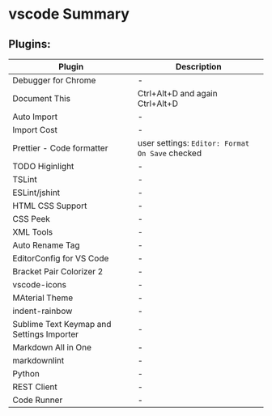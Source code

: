 # **vscode Summary**

## **Plugins:**

| Plugin                                    | Description                                     |
| ----------------------------------------- | ----------------------------------------------- |
| Debugger for Chrome                       | -                                               |
| Document This                             | Ctrl+Alt+D and again Ctrl+Alt+D                 |
| Auto Import                               | -                                               |
| Import Cost                               | -                                               |
| Prettier - Code formatter                 | user settings: `Editor: Format On Save` checked |
| TODO Higinlight                           | -                                               |
| TSLint                                    | -                                               |
| ESLint/jshint                             | -                                               |
| HTML CSS Support                          | -                                               |
| CSS Peek                                  | -                                               |
| XML Tools                                 | -                                               |
| Auto Rename Tag                           | -                                               |
| EditorConfig for VS Code                  | -                                               |
| Bracket Pair Colorizer 2                  | -                                               |
| vscode-icons                              | -                                               |
| MAterial Theme                            | -                                               |
| indent-rainbow                            | -                                               |
| Sublime Text Keymap and Settings Importer | -                                               |
| Markdown All in One                       | -                                               |
| markdownlint                              | -                                               |
| Python                                    | -                                               |
| REST Client                               | -                                               |
| Code Runner                               | -                                               |
